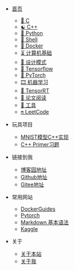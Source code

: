 - [首页](/README.md)

  - [📌 C](README?id=📌-c)
  - [☯ C++](README?id=☯-C++)
  - [🐍 Python](README?id=🐍-python)
  - [🐾 Shell](README?id=🐾-Shell)
  - [🐋 Docker](README?id=🐋-Docker)
  - [⏳ 计算机基础](README?id=⏳-计算机基础)
  - [💭 设计模式](README?id=💭-设计模式)
  - [📨 Tensorflow](README?id=📨-Tensorflow)
  - [🍕 PyTorch](README?id=🍕-PyTorch)
  - [🎞 机器学习](README?id=🎞-机器学习)
  - [🔋 TensorRT](README.md?id=🔋-TensorRT)
  - [🎨 论文阅读](README?id=🎨-论文阅读)
  - [🔨 工具](README?id=🔨-工具)
  - [🔛 LeetCode](README?id=🔛-LeetCode)

- 玩具项目
  - [MNIST模型C++实现](https://github.com/megleo/cpp_primer)
  - [C++ Primer习题](https://github.com/megleo/cpp_primer)

- 链接到我
  - [博客园地址](https://www.cnblogs.com/stxsm/)
  - [Github地址](https://github.com/megleo)
  - [Gitee地址](https://gitee.com/MLTeachLearn)

- 常用网站
  - [DockerGuides](https://docs.docker.com/get-started/)
  - [Pytorch](https://pytorch.org/tutorials/)
  - [Markdown 基本语法](https://markdown.com.cn/basic-syntax/)
  - [Kaggle](https://www.kaggle.com/competitions)

- 关于
  - [关于本站](about/README.md)
  - [关于我]()